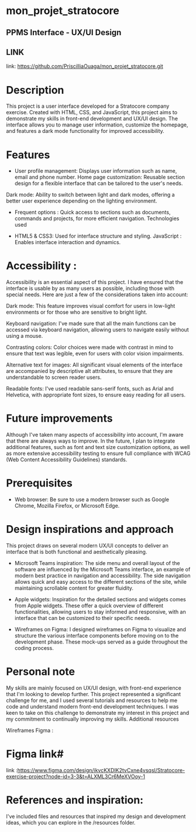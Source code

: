 # mon_projet_stratocore
## PPMS Interface - UX/UI Design

## LINK ##
link: https://github.com/PriscilliaOuaga/mon_projet_stratocore.git 
##

# Description
This project is a user interface developed for a Stratocore company exercise. Created with HTML, CSS, and JavaScript, this project aims to demonstrate my skills in front-end development and UX/UI design. The interface allows you to manage user information, customize the homepage, and features a dark mode functionality for improved accessibility.

# Features 
- User profile management: Displays user information such as name, email and phone number.
Home page customization: Reusable section design for a flexible interface that can be tailored to the user's needs.

Dark mode: Ability to switch between light and dark modes, offering a better user experience depending on the lighting environment.
- Frequent options : Quick access to sections such as documents, commands and projects, for more efficient navigation.
Technologies used

- HTML5 & CSS3: Used for interface structure and styling.
JavaScript : Enables interface interaction and dynamics.

# Accessibility :
Accessibility is an essential aspect of this project. I have ensured that the interface is usable by as many users as possible, including those with special needs. Here are just a few of the considerations taken into account:

Dark mode: This feature improves visual comfort for users in low-light environments or for those who are sensitive to bright light.

Keyboard navigation: I've made sure that all the main functions can be accessed via keyboard navigation, allowing users to navigate easily without using a mouse.

Contrasting colors: Color choices were made with contrast in mind to ensure that text was legible, even for users with color vision impairments.

Alternative text for images: All significant visual elements of the interface are accompanied by descriptive alt attributes, to ensure that they are understandable to screen reader users.

Readable fonts: I've used readable sans-serif fonts, such as Arial and Helvetica, with appropriate font sizes, to ensure easy reading for all users.

# Future improvements
Although I've taken many aspects of accessibility into account, I'm aware that there are always ways to improve. In the future, I plan to integrate additional features, such as font and text size customization options, as well as more extensive accessibility testing to ensure full compliance with WCAG (Web Content Accessibility Guidelines) standards.

# Prerequisites
- Web browser: Be sure to use a modern browser such as Google Chrome, Mozilla Firefox, or Microsoft Edge.

# Design inspirations and approach
This project draws on several modern UX/UI concepts to deliver an interface that is both functional and aesthetically pleasing.

- Microsoft Teams inspiration: The side menu and overall layout of the software are influenced by the Microsoft Teams interface, an example of modern best practice in navigation and accessibility. The side navigation allows quick and easy access to the different sections of the site, while maintaining scrollable content for greater fluidity.

- Apple widgets: Inspiration for the detailed sections and widgets comes from Apple widgets. These offer a quick overview of different functionalities, allowing users to stay informed and responsive, with an interface that can be customized to their specific needs.

- Wireframes on Figma: I designed wireframes on Figma to visualize and structure the various interface components before moving on to the development phase. These mock-ups served as a guide throughout the coding process.


# Personal note
My skills are mainly focused on UX/UI design, with front-end experience that I'm looking to develop further. This project represented a significant challenge for me, and I used several tutorials and resources to help me code and understand modern front-end development techniques.
I was keen to take on this challenge to demonstrate my interest in this project and my commitment to continually improving my skills.
Additional resources

Wireframes Figma : 
# Figma link#
link :https://www.figma.com/design/ikvcKXDIK2tvCxne4vsqsl/Stratocore-exercise-project?node-id=3-3&t=ALXML3Cr6MeXVOoy-1

# References and inspiration: 
I've included files and resources that inspired my design and development ideas, which you can explore in the /resources folder.
